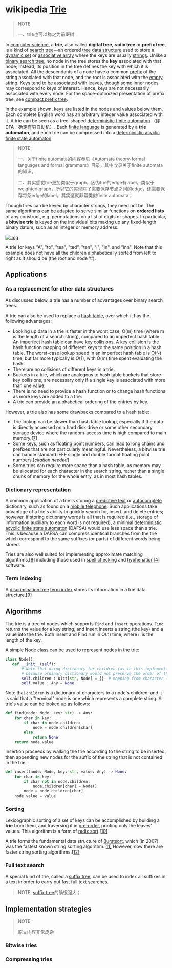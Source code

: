 # wikipedia [Trie](https://en.wikipedia.org/wiki/Trie) 

> NOTE: 
>
> 一、trie也可以称之为前缀树

In [computer science](https://en.wikipedia.org/wiki/Computer_science), a **trie**, also called **digital tree**, **radix tree** or **prefix tree**, is a kind of [search tree](https://en.wikipedia.org/wiki/Search_tree)—an ordered [tree](https://en.wikipedia.org/wiki/Tree_(data_structure)) [data structure](https://en.wikipedia.org/wiki/Data_structure) used to store a [dynamic set](https://en.wikipedia.org/wiki/Set_(abstract_data_type)) or [associative array](https://en.wikipedia.org/wiki/Associative_array) where the keys are usually [strings](https://en.wikipedia.org/wiki/String_(computer_science)). Unlike a [binary search tree](https://en.wikipedia.org/wiki/Binary_search_tree), no node in the tree stores the **key** associated with that node; instead, its position in the tree defines the key with which it is associated. All the descendants of a node have a common [prefix](https://en.wikipedia.org/wiki/Prefix) of the string associated with that node, and the root is associated with the [empty string](https://en.wikipedia.org/wiki/Empty_string). Keys tend to be associated with leaves, though some inner nodes may correspond to keys of interest. Hence, keys are not necessarily associated with every node. For the space-optimized presentation of prefix tree, see [compact prefix tree](https://en.wikipedia.org/wiki/Compact_prefix_tree).

In the example shown, keys are listed in the nodes and values below them. Each complete English word has an arbitrary integer value associated with it. A trie can be seen as a tree-shaped [deterministic finite automaton](https://en.wikipedia.org/wiki/Deterministic_finite_automaton) （即DFA，确定有穷自动机）. Each [finite language](https://en.wikipedia.org/wiki/Finite_language) is generated by a **trie automaton**, and each trie can be compressed into a [deterministic acyclic finite state automaton](https://en.wikipedia.org/wiki/Deterministic_acyclic_finite_state_automaton).

> NOTE: 
>
> 一、关于finite automata的内容参见《Automata theory-formal languages and formal grammars》目录，其中收录关于finite automata的知识。
>
> 二、其实感觉trie更加类似于graph，因为trie的edge有label，类似于weighted graph，所以它的实现除了需要保存节点之间的edge，还需要保存每条edge的label，其实这就非常类似finite automata；

Though tries can be keyed by character strings, they need not be. The same algorithms can be adapted to serve similar functions on **ordered lists** of any construct, e.g. permutations on a list of digits or shapes. In particular, a **bitwise trie** is keyed on the individual bits making up any fixed-length binary datum, such as an integer or memory address.

[![img](https://upload.wikimedia.org/wikipedia/commons/thumb/b/be/Trie_example.svg/250px-Trie_example.svg.png)](https://en.wikipedia.org/wiki/File:Trie_example.svg)

A trie for keys "A", "to", "tea", "ted", "ten", "i", "in", and "inn". Note that this example does not have all the children alphabetically sorted from left to right as it should be (the root and node 't').



## Applications

### As a replacement for other data structures

As discussed below, a trie has a number of advantages over binary search trees.

A trie can also be used to replace a [hash table](https://en.wikipedia.org/wiki/Hash_table), over which it has the following advantages:

- Looking up data in a trie is faster in the worst case, O(m) time (where m is the length of a search string), compared to an imperfect hash table. An imperfect hash table can have key collisions. A key collision is the hash function mapping of different keys to the same position in a hash table. The worst-case lookup speed in an imperfect hash table is [O(N)](https://en.wikipedia.org/wiki/Hash_table#Chaining) time, but far more typically is O(1), with O(m) time spent evaluating the hash.
- There are no collisions of different keys in a trie.
- Buckets in a trie, which are analogous to hash table buckets that store key collisions, are necessary only if a single key is associated with more than one value.
- There is no need to provide a hash function or to change hash functions as more keys are added to a trie.
- A trie can provide an alphabetical ordering of the entries by key.

However, a trie also has some drawbacks compared to a hash table:

- Trie lookup can be slower than hash table lookup, especially if the data is directly accessed on a hard disk drive or some other secondary storage device where the random-access time is high compared to main memory.[[7\]](https://en.wikipedia.org/wiki/Trie#cite_note-triememory-7)
- Some keys, such as floating point numbers, can lead to long chains and prefixes that are not particularly meaningful. Nevertheless, a bitwise trie can handle standard IEEE single and double format floating point numbers.[*citation needed*]
- Some tries can require more space than a hash table, as memory may be allocated for each character in the search string, rather than a single chunk of memory for the whole entry, as in most hash tables.



### Dictionary representation

A common application of a trie is storing a [predictive text](https://en.wikipedia.org/wiki/Predictive_text) or [autocomplete](https://en.wikipedia.org/wiki/Autocomplete) dictionary, such as found on a [mobile telephone](https://en.wikipedia.org/wiki/Mobile_telephone). Such applications take advantage of a trie's ability to quickly search for, insert, and delete entries; however, if storing dictionary words is all that is required (i.e., storage of information auxiliary to each word is not required), a minimal [deterministic acyclic finite state automaton](https://en.wikipedia.org/wiki/Deterministic_acyclic_finite_state_automaton) (DAFSA) would use less space than a trie. This is because a DAFSA can compress identical branches from the trie which correspond to the same suffixes (or parts) of different words being stored.

Tries are also well suited for implementing approximate matching algorithms,[[8\]](https://en.wikipedia.org/wiki/Trie#cite_note-8) including those used in [spell checking](https://en.wikipedia.org/wiki/Spell_checking) and [hyphenation](https://en.wikipedia.org/wiki/Hyphenation_algorithm)[[4\]](https://en.wikipedia.org/wiki/Trie#cite_note-Liang1983-4) software.



### Term indexing

A [discrimination tree](https://en.wikipedia.org/w/index.php?title=Discrimination_tree&action=edit&redlink=1) [term index](https://en.wikipedia.org/wiki/Term_indexing) stores its information in a trie data structure.[[9\]](https://en.wikipedia.org/wiki/Trie#cite_note-9)



## Algorithms

The trie is a tree of nodes which supports `Find` and `Insert` operations. `Find` returns the value for a key string, and Insert inserts a string (the key) and a value into the trie. Both Insert and Find run in O(*n*) time, where `n` is the length of the key.

A simple Node class can be used to represent nodes in the trie:

```python
class Node():
   def __init__(self):
       # Note that using dictionary for children (as in this implementation) would not allow lexicographic sorting mentioned in the next section (Sorting),
       # because ordinary dictionary would not preserve the order of the keys
       self.children : Dict[str, Node] = {}  # mapping from character ==> Node
       self.value : Any = None
```

Note that `children` is a dictionary of characters to a node's children; and it is said that a "terminal" node is one which represents a complete string.
A trie's value can be looked up as follows:

```python
def find(node: Node, key: str) -> Any:
    for char in key:
        if char in node.children:
            node = node.children[char]
        else:
            return None
    return node.value
```

Insertion proceeds by walking the trie according to the string to be inserted, then appending new nodes for the suffix of the string that is not contained in the trie:

```python
def insert(node: Node, key: str, value: Any) -> None:
    for char in key:
        if char not in node.children:
            node.children[char] = Node()
        node = node.children[char]
    node.value = value
```



### Sorting

Lexicographic sorting of a set of keys can be accomplished by building a **trie** from them, and traversing it in [pre-order](https://en.wikipedia.org/wiki/Tree_traversal#Pre-order), printing only the leaves' values. This algorithm is a form of [radix sort](https://en.wikipedia.org/wiki/Radix_sort).[[10\]](https://en.wikipedia.org/wiki/Trie#cite_note-10)

A trie forms the fundamental data structure of [Burstsort](https://en.wikipedia.org/wiki/Burstsort), which (in 2007) was the fastest known string sorting algorithm.[[11\]](https://en.wikipedia.org/wiki/Trie#cite_note-cachestringsort-11) However, now there are faster string sorting algorithms.[[12\]](https://en.wikipedia.org/wiki/Trie#cite_note-stringradix-12)



### Full text search

A special kind of trie, called a [suffix tree](https://en.wikipedia.org/wiki/Suffix_tree), can be used to index all suffixes in a text in order to carry out fast full text searches.

> NOTE:  [suffix tree](https://en.wikipedia.org/wiki/Suffix_tree)的确很强大；



## Implementation strategies

> NOTE: 
>
> 原文内容非常庞杂

### Bitwise tries



### Compressing tries

